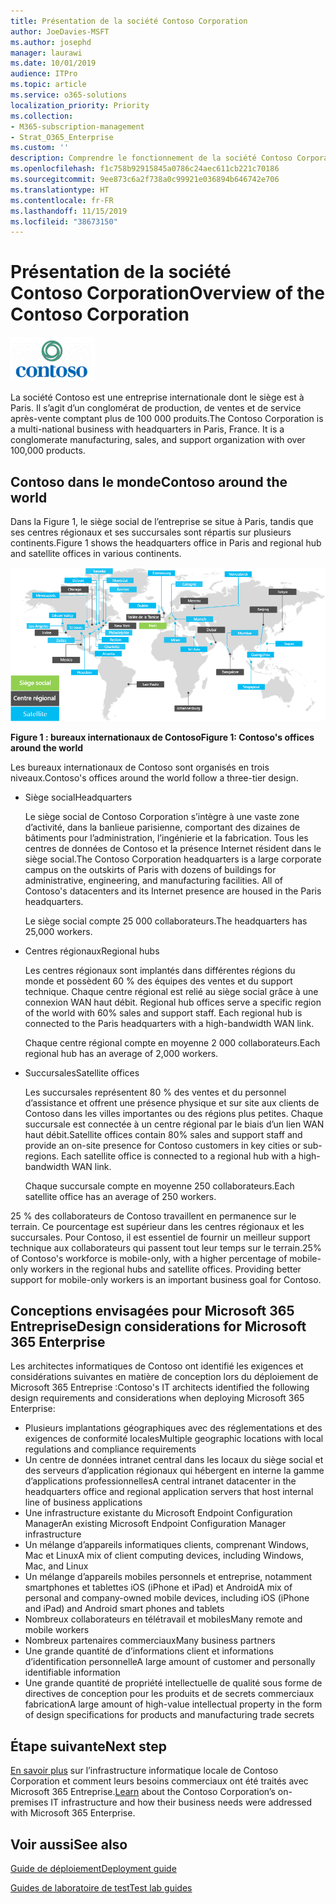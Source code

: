 ```yaml
---
title: Présentation de la société Contoso Corporation
author: JoeDavies-MSFT
ms.author: josephd
manager: laurawi
ms.date: 10/01/2019
audience: ITPro
ms.topic: article
ms.service: o365-solutions
localization_priority: Priority
ms.collection:
- M365-subscription-management
- Strat_O365_Enterprise
ms.custom: ''
description: Comprendre le fonctionnement de la société Contoso Corporation et la hiérarchie de ses bureaux internationaux.
ms.openlocfilehash: f1c758b92915845a0786c24aec611cb221c70186
ms.sourcegitcommit: 9ee873c6a2f738a0c99921e036894b646742e706
ms.translationtype: HT
ms.contentlocale: fr-FR
ms.lasthandoff: 11/15/2019
ms.locfileid: "38673150"
---
```

# <a name="overview-of-the-contoso-corporation"></a><span data-ttu-id="18588-103">Présentation de la société Contoso Corporation</span><span class="sxs-lookup"><span data-stu-id="18588-103">Overview of the Contoso Corporation</span></span>

![Société Contoso](./media/contoso-overview/contoso-icon.png)

<span data-ttu-id="18588-p101">La société Contoso est une entreprise internationale dont le siège est à Paris. Il s’agit d’un conglomérat de production, de ventes et de service après-vente comptant plus de 100 000 produits.</span><span class="sxs-lookup"><span data-stu-id="18588-p101">The Contoso Corporation is a multi-national business with headquarters in Paris, France. It is a conglomerate manufacturing, sales, and support organization with over 100,000 products.</span></span>

## <a name="contoso-around-the-world"></a><span data-ttu-id="18588-107">Contoso dans le monde</span><span class="sxs-lookup"><span data-stu-id="18588-107">Contoso around the world</span></span>

<span data-ttu-id="18588-108">Dans la Figure 1, le siège social de l’entreprise se situe à Paris, tandis que ses centres régionaux et ses succursales sont répartis sur plusieurs continents.</span><span class="sxs-lookup"><span data-stu-id="18588-108">Figure 1 shows the headquarters office in Paris and regional hub and satellite offices in various continents.</span></span>

![Bureaux internationaux de Contoso](./media/contoso-overview/contoso-overview-fig1.png)

<span data-ttu-id="18588-110">**Figure 1 : bureaux internationaux de Contoso**</span><span class="sxs-lookup"><span data-stu-id="18588-110">**Figure 1: Contoso's offices around the world**</span></span>
 
<span data-ttu-id="18588-111">Les bureaux internationaux de Contoso sont organisés en trois niveaux.</span><span class="sxs-lookup"><span data-stu-id="18588-111">Contoso's offices around the world follow a three-tier design.</span></span>

- <span data-ttu-id="18588-112">Siège social</span><span class="sxs-lookup"><span data-stu-id="18588-112">Headquarters</span></span>

  <span data-ttu-id="18588-p102">Le siège social de Contoso Corporation s’intègre à une vaste zone d’activité, dans la banlieue parisienne, comportant des dizaines de bâtiments pour l’administration, l’ingénierie et la fabrication. Tous les centres de données de Contoso et la présence Internet résident dans le siège social.</span><span class="sxs-lookup"><span data-stu-id="18588-p102">The Contoso Corporation headquarters is a large corporate campus on the outskirts of Paris with dozens of buildings for administrative, engineering, and manufacturing facilities. All of Contoso's datacenters and its Internet presence are housed in the Paris headquarters.</span></span>

  <span data-ttu-id="18588-115">Le siège social compte 25 000 collaborateurs.</span><span class="sxs-lookup"><span data-stu-id="18588-115">The headquarters has 25,000 workers.</span></span>

- <span data-ttu-id="18588-116">Centres régionaux</span><span class="sxs-lookup"><span data-stu-id="18588-116">Regional hubs</span></span>

  <span data-ttu-id="18588-p103">Les centres régionaux sont implantés dans différentes régions du monde et possèdent 60 % des équipes des ventes et du support technique. Chaque centre régional est relié au siège social grâce à une connexion WAN haut débit. </span><span class="sxs-lookup"><span data-stu-id="18588-p103">Regional hub offices serve a specific region of the world with 60% sales and support staff. Each regional hub is connected to the Paris headquarters with a high-bandwidth WAN link.</span></span>

  <span data-ttu-id="18588-119">Chaque centre régional compte en moyenne 2 000 collaborateurs.</span><span class="sxs-lookup"><span data-stu-id="18588-119">Each regional hub has an average of 2,000 workers.</span></span>

- <span data-ttu-id="18588-120">Succursales</span><span class="sxs-lookup"><span data-stu-id="18588-120">Satellite offices</span></span>

  <span data-ttu-id="18588-p104">Les succursales représentent 80 % des ventes et du personnel d’assistance et offrent une présence physique et sur site aux clients de Contoso dans les villes importantes ou des régions plus petites. Chaque succursale est connectée à un centre régional par le biais d’un lien WAN haut débit.</span><span class="sxs-lookup"><span data-stu-id="18588-p104">Satellite offices contain 80% sales and support staff and provide an on-site presence for Contoso customers in key cities or sub-regions. Each satellite office is connected to a regional hub with a high-bandwidth WAN link.</span></span>

  <span data-ttu-id="18588-123">Chaque succursale compte en moyenne 250 collaborateurs.</span><span class="sxs-lookup"><span data-stu-id="18588-123">Each satellite office has an average of 250 workers.</span></span>

<span data-ttu-id="18588-p105">25 % des collaborateurs de Contoso travaillent en permanence sur le terrain. Ce pourcentage est supérieur dans les centres régionaux et les succursales.
Pour Contoso, il est essentiel de fournir un meilleur support technique aux collaborateurs qui passent tout leur temps sur le terrain.</span><span class="sxs-lookup"><span data-stu-id="18588-p105">25% of Contoso's workforce is mobile-only, with a higher percentage of mobile-only workers in the regional hubs and satellite offices. Providing better support for mobile-only workers is an important business goal for Contoso.</span></span>

## <a name="design-considerations-for-microsoft-365-enterprise"></a><span data-ttu-id="18588-126">Conceptions envisagées pour Microsoft 365 Entreprise</span><span class="sxs-lookup"><span data-stu-id="18588-126">Design considerations for Microsoft 365 Enterprise</span></span>

<span data-ttu-id="18588-127">Les architectes informatiques de Contoso ont identifié les exigences et considérations suivantes en matière de conception lors du déploiement de Microsoft 365 Entreprise :</span><span class="sxs-lookup"><span data-stu-id="18588-127">Contoso's IT architects identified the following design requirements and considerations when deploying Microsoft 365 Enterprise:</span></span> 

- <span data-ttu-id="18588-128">Plusieurs implantations géographiques avec des réglementations et des exigences de conformité locales</span><span class="sxs-lookup"><span data-stu-id="18588-128">Multiple geographic locations with local regulations and compliance requirements</span></span>
- <span data-ttu-id="18588-129">Un centre de données intranet central dans les locaux du siège social et des serveurs d’application régionaux qui hébergent en interne la gamme d’applications professionnelles</span><span class="sxs-lookup"><span data-stu-id="18588-129">A central intranet datacenter in the headquarters office and regional application servers that host internal line of business applications</span></span>
- <span data-ttu-id="18588-130">Une infrastructure existante du Microsoft Endpoint Configuration Manager</span><span class="sxs-lookup"><span data-stu-id="18588-130">An existing Microsoft Endpoint Configuration Manager infrastructure</span></span>
- <span data-ttu-id="18588-131">Un mélange d’appareils informatiques clients, comprenant Windows, Mac et Linux</span><span class="sxs-lookup"><span data-stu-id="18588-131">A mix of client computing devices, including Windows, Mac, and Linux</span></span>
- <span data-ttu-id="18588-132">Un mélange d’appareils mobiles personnels et entreprise, notamment smartphones et tablettes iOS (iPhone et iPad) et Android</span><span class="sxs-lookup"><span data-stu-id="18588-132">A mix of personal and company-owned mobile devices, including iOS (iPhone and iPad) and Android smart phones and tablets</span></span>
- <span data-ttu-id="18588-133">Nombreux collaborateurs en télétravail et mobiles</span><span class="sxs-lookup"><span data-stu-id="18588-133">Many remote and mobile workers</span></span>
- <span data-ttu-id="18588-134">Nombreux partenaires commerciaux</span><span class="sxs-lookup"><span data-stu-id="18588-134">Many business partners</span></span>
- <span data-ttu-id="18588-135">Une grande quantité de d’informations client et informations d’identification personnelle</span><span class="sxs-lookup"><span data-stu-id="18588-135">A large amount of customer and personally identifiable information</span></span>
- <span data-ttu-id="18588-136">Une grande quantité de propriété intellectuelle de qualité sous forme de directives de conception pour les produits et de secrets commerciaux fabrication</span><span class="sxs-lookup"><span data-stu-id="18588-136">A large amount of high-value intellectual property in the form of design specifications for products and manufacturing trade secrets</span></span>

## <a name="next-step"></a><span data-ttu-id="18588-137">Étape suivante</span><span class="sxs-lookup"><span data-stu-id="18588-137">Next step</span></span>

<span data-ttu-id="18588-138">[En savoir plus](contoso-infra-needs.md) sur l’infrastructure informatique locale de Contoso Corporation et comment leurs besoins commerciaux ont été traités avec Microsoft 365 Entreprise.</span><span class="sxs-lookup"><span data-stu-id="18588-138">[Learn](contoso-infra-needs.md) about the Contoso Corporation’s on-premises IT infrastructure and how their business needs were addressed with Microsoft 365 Enterprise.</span></span>

## <a name="see-also"></a><span data-ttu-id="18588-139">Voir aussi</span><span class="sxs-lookup"><span data-stu-id="18588-139">See also</span></span>

[<span data-ttu-id="18588-140">Guide de déploiement</span><span class="sxs-lookup"><span data-stu-id="18588-140">Deployment guide</span></span>](deploy-microsoft-365-enterprise.md)

[<span data-ttu-id="18588-141">Guides de laboratoire de test</span><span class="sxs-lookup"><span data-stu-id="18588-141">Test lab guides</span></span>](m365-enterprise-test-lab-guides.md)



